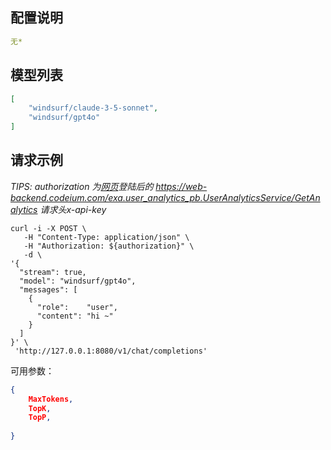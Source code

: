 ## 配置说明

```config.yaml
无*
```

## 模型列表

```json
[
    "windsurf/claude-3-5-sonnet",
    "windsurf/gpt4o"
]
```

## 请求示例

*TIPS: authorization 为[网页](https://codeium.com/profile)登陆后的 https://web-backend.codeium.com/exa.user_analytics_pb.UserAnalyticsService/GetAnalytics 请求头x-api-key*

```shell
curl -i -X POST \
   -H "Content-Type: application/json" \
   -H "Authorization: ${authorization}" \
   -d \
'{
  "stream": true,
  "model": "windsurf/gpt4o",
  "messages": [
    {
      "role":    "user",
      "content": "hi ~"
    }
  ]
}' \
 'http://127.0.0.1:8080/v1/chat/completions'
```

可用参数：

```json
{
    MaxTokens,
    TopK,
    TopP,
    
}
```
